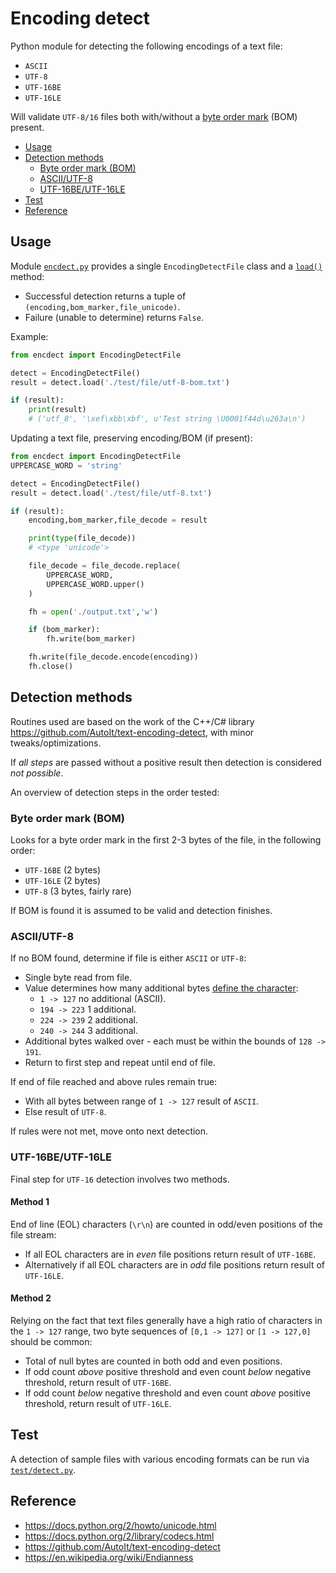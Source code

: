 # Encoding detect

Python module for detecting the following encodings of a text file:
- `ASCII`
- `UTF-8`
- `UTF-16BE`
- `UTF-16LE`

Will validate `UTF-8/16` files both with/without a [byte order mark](https://en.wikipedia.org/wiki/Byte_order_mark) (BOM) present.

- [Usage](#usage)
- [Detection methods](#detection-methods)
	- [Byte order mark (BOM)](#byte-order-mark-bom)
	- [ASCII/UTF-8](#asciiutf-8)
	- [UTF-16BE/UTF-16LE](#utf-16beutf-16le)
- [Test](#test)
- [Reference](#reference)

## Usage

Module [`encdect.py`](encdect.py) provides a single `EncodingDetectFile` class and a [`load()`](encdect.py#L144) method:
- Successful detection returns a tuple of `(encoding,bom_marker,file_unicode)`.
- Failure (unable to determine) returns `False`.

Example:

```python
from encdect import EncodingDetectFile

detect = EncodingDetectFile()
result = detect.load('./test/file/utf-8-bom.txt')

if (result):
	print(result)
	# ('utf_8', '\xef\xbb\xbf', u'Test string \U0001f44d\u263a\n')
```

Updating a text file, preserving encoding/BOM (if present):

```python
from encdect import EncodingDetectFile
UPPERCASE_WORD = 'string'

detect = EncodingDetectFile()
result = detect.load('./test/file/utf-8.txt')

if (result):
	encoding,bom_marker,file_decode = result

	print(type(file_decode))
	# <type 'unicode'>

	file_decode = file_decode.replace(
		UPPERCASE_WORD,
		UPPERCASE_WORD.upper()
	)

	fh = open('./output.txt','w')

	if (bom_marker):
		fh.write(bom_marker)

	fh.write(file_decode.encode(encoding))
	fh.close()
```

## Detection methods

Routines used are based on the work of the C++/C# library https://github.com/AutoIt/text-encoding-detect, with minor tweaks/optimizations.

If _all steps_ are passed without a positive result then detection is considered _not possible_.

An overview of detection steps in the order tested:

### Byte order mark (BOM)

Looks for a byte order mark in the first 2-3 bytes of the file, in the following order:

- `UTF-16BE` (2 bytes)
- `UTF-16LE` (2 bytes)
- `UTF-8` (3 bytes, fairly rare)

If BOM is found it is assumed to be valid and detection finishes.

### ASCII/UTF-8

If no BOM found, determine if file is either `ASCII` or `UTF-8`:

- Single byte read from file.
- Value determines how many additional bytes [define the character](https://en.wikipedia.org/wiki/UTF-8#Codepage_layout):
	- `1 -> 127` no additional (ASCII).
	- `194 -> 223` 1 additional.
	- `224 -> 239` 2 additional.
	- `240 -> 244` 3 additional.
- Additional bytes walked over - each must be within the bounds of `128 -> 191`.
- Return to first step and repeat until end of file.

If end of file reached and above rules remain true:

- With all bytes between range of `1 -> 127` result of `ASCII`.
- Else result of `UTF-8`.

If rules were not met, move onto next detection.

### UTF-16BE/UTF-16LE

Final step for `UTF-16` detection involves two methods.

#### Method 1

End of line (EOL) characters (`\r\n`) are counted in odd/even positions of the file stream:

- If all EOL characters are in _even_ file positions return result of `UTF-16BE`.
- Alternatively if all EOL characters are in _odd_ file positions return result of `UTF-16LE`.

#### Method 2

Relying on the fact that text files generally have a high ratio of characters in the `1 -> 127` range, two byte sequences of `[0,1 -> 127]` or `[1 -> 127,0]` should be common:

- Total of null bytes are counted in both odd and even positions.
- If odd count _above_ positive threshold and even count _below_ negative threshold, return result of `UTF-16BE`.
- If odd count _below_ negative threshold and even count _above_ positive threshold, return result of `UTF-16LE`.

## Test

A detection of sample files with various encoding formats can be run via [`test/detect.py`](test/detect.py).

## Reference

- https://docs.python.org/2/howto/unicode.html
- https://docs.python.org/2/library/codecs.html
- https://github.com/AutoIt/text-encoding-detect
- https://en.wikipedia.org/wiki/Endianness
